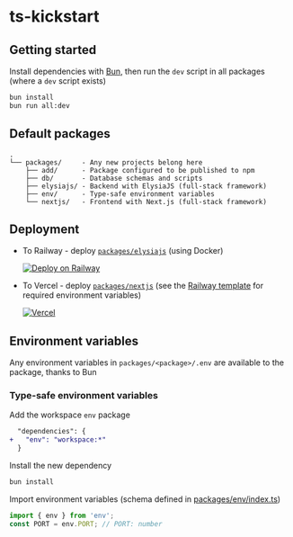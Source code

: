 # ts-kickstart

## Getting started

Install dependencies with [Bun](https://bun.sh), then run the `dev` script in all packages (where a `dev` script exists)

```sh
bun install
bun run all:dev
```

## Default packages

```
.
└── packages/     - Any new projects belong here
    ├── add/      - Package configured to be published to npm
    ├── db/       - Database schemas and scripts
    ├── elysiajs/ - Backend with ElysiaJS (full-stack framework)
    ├── env/      - Type-safe environment variables
    └── nextjs/   - Frontend with Next.js (full-stack framework)
```

## Deployment

- To Railway - deploy [`packages/elysiajs`](`packages/elysiajs`) (using Docker)

  [![Deploy on Railway](https://railway.app/button.svg)](https://railway.app/template/SthLV_?referralCode=Q9UMnd)

- To Vercel - deploy [`packages/nextjs`](packages/nextjs) (see the [Railway template](https://railway.app/template/SthLV_?referralCode=Q9UMnd) for required environment variables)

  [![Vercel](https://vercel.com/button)](https://vercel.com/new/clone?s=https%3A%2F%2Fgithub.com%2FSyhner%2Fts-kickstart)

## Environment variables

Any environment variables in `packages/<package>/.env` are available to the package, thanks to Bun

### Type-safe environment variables

Add the workspace `env` package

```diff
  "dependencies": {
+   "env": "workspace:*"
  }
```

Install the new dependency

```sh
bun install
```

Import environment variables (schema defined in [packages/env/index.ts](`packages/env/index.ts`))

```ts
import { env } from 'env';
const PORT = env.PORT; // PORT: number
```
